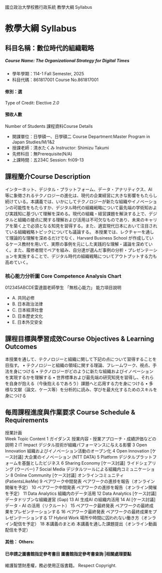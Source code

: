 國立政治大學校務行政系統 教學大綱 Syllabus
# 教學大綱 Syllabus
##  科目名稱：數位時代的組織戰略
#####  Course Name: The Organizational Strategy for Digital Times
  * 學年學期：114-1 Fall Semester, 2025 
  * 科目代碼：861817001 Course No.861817001
#### 修別：選
Type of Credit: Elective 
_2.0_
#### 預收人數
Number of Students
課程資料Course Details
  * 開課單位：日學碩一、日學碩二 Course Department:Master Program in Japan Studies/M/1&2 
  * 授課老師：清水たくみ Instructor: Shimizu Takumi 
  * 先修科目：無Prerequisite(N/A)
  * 上課時間：五234C Session: fri09-13 
##  課程簡介Course Description
インターネット、デジタル・プラットフォーム、データ・アナリティクス、AI 等に象徴されるテクノロジーの進化は、現代の企業経営に大きな影響をもたらし続けている。本講義では、いかにしてテクノロジーが新たな組織やイノベーションの可能性をもたらすか、デジタル時代の組織戦略について最先端の学術知および実践知に基づいて理解を深める。現代の組織・経営課題を解決する上で、デジタルと組織の接点に関する理解および活用は不可欠なものであり、未来のキャリアを築く上で必須となる知見を習得する。また、適宜現代日本において注目されている組織戦略トピックについても議論する。
本授業では、レクチャーを通して理論的な理解を深めるだけでなく、Harvard Business School が作成しているケース教材を用いて、実際の事例を元にした実践的な理解・議論を深めていく。また、履修者間でペアを組み、自分達が選んだ事例の分析・プレゼンテーションを実施することで、デジタル時代の組織戦略についてアウトプットする力も高めていく。
###  核心能力分析圖 Core Competence Analysis Chart
012345ABCDE雷達圖老師學生
「無核心能力」 
能力項目說明
  * A. 共同必修
  * B. 日本政治法律
  * C. 日本經濟社會
  * D. 日本歷史文化
  * E. 日本外交安全
##  課程目標與學習成效Course Objectives & Learning Outcomes 
本授業を通して、テクノロジーと組織に関して下記の点について習得することを目指す。
• テクノロジーと組織の領域に関する理論、フレームワーク、視点、手法を身につける
• テクノロジーがどのように新たな組織およびイノベーションを実現するかを理解する
• 世界標準および最先端の研究知見を習得し、それらを自身が抱える（今後抱えるであろう）課題へと応用する力を身につける
• 多様な文献（論文、ケース等）を分析的に読み、学びを最大化するためのスキルを身につける
##  每周課程進度與作業要求 Course Schedule & Requirements
授業計画  
Week Topic Content
1 ガイダンス 授業内容・授業アプローチ・成績評価などの説明
2 IT Impact デジタル技術が組織パフォーマンスに与える影響
3 Open Innovation 組織およびイノベーション活動のオープン化
4 Open Innovation [ケース討議] 大企業のイノベーション (NTT DATA)
5 Platform デジタルプラットフォームを基盤としたビジネス
6 Sharing Economy [ケース討議] ライドシェアリング (ウーバー)
7 Social Media デジタルツールによる組織内コミュニケーション
8 Online Community [ケース討議] オンラインコミュニティ (PatientsLikeMe)
9 ペアワーク中間発表 ペアワークの進捗を報告（オンライン開催を予定）
10 ペアワーク中間発表 ペアワークの進捗を報告（オンライン開催を予定）
11 Data Analytics 組織内のデータ活用
12 Data Analytics [ケース討議] データドリブンな組織運営 (Gap)
13 AI 生成AI の組織内活用
14 AI [ケース討議] データ・AI の活用（リクルート）
15 ペアワーク最終発表 ペアワークの最終成果をプレゼンテーションする
16 ペアワーク最終発表 ペアワークの最終成果をプレゼンテーションする
17 Hybrid Work 場所や時間に囚われない働き方（オンライン配信を予定）
18 本講義のまとめ 本講義を通した課題提出（オンライン動画配信を予定）
####  其他： Others:
####  已申請之圖書館指定參考書目  圖書館指定參考書查詢 |相關處理要點
維護智慧財產權，務必使用正版書籍。 Respect Copyright.